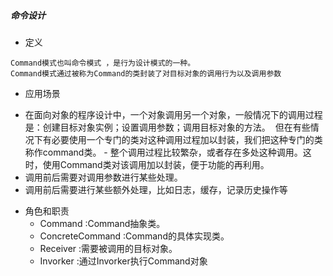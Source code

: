 ##### 命令设计

* 定义
```comment 
Command模式也叫命令模式 ，是行为设计模式的一种。
Command模式通过被称为Command的类封装了对目标对象的调用行为以及调用参数
```

* 应用场景
- 在面向对象的程序设计中，一个对象调用另一个对象，一般情况下的调用过程是：创建目标对象实例；设置调用参数；调用目标对象的方法。 
但在有些情况下有必要使用一个专门的类对这种调用过程加以封装，我们把这种专门的类称作command类。 - 整个调用过程比较繁杂，或者存在多处这种调用。这时，使用Command类对该调用加以封装，便于功能的再利用。 
- 调用前后需要对调用参数进行某些处理。 
- 调用前后需要进行某些额外处理，比如日志，缓存，记录历史操作等

* 角色和职责
    - Command :Command抽象类。 
    - ConcreteCommand :Command的具体实现类。 
    - Receiver :需要被调用的目标对象。 
    - Invorker :通过Invorker执行Command对象